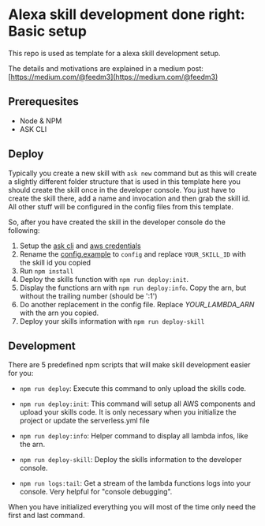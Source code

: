 # Alexa skill development done right: Basic setup

This repo is used as template for a alexa skill development setup.

The details and motivations are explained in a medium post: [https://medium.com/@feedm3](https://medium.com/@feedm3)

## Prerequesites

- Node & NPM
- ASK CLI

## Deploy

Typically you create a new skill with `ask new` command but as this will create a slightly different folder structure
that is used in this template here you should create the skill once in the developer console. You just have to create
the skill there, add a name and invocation and then grab the skill id. All other stuff will be configured in the config 
files from this template.

So, after you have created the skill in the developer console do the following:

1. Setup the [ask cli](https://developer.amazon.com/de/docs/smapi/quick-start-alexa-skills-kit-command-line-interface.html) 
and [aws credentials](https://serverless.com/framework/docs/providers/aws/guide/credentials/)
2. Rename the [config.example](./.ask/config.example) to `config` and replace `YOUR_SKILL_ID` with the skill id you copied
3. Run `npm install`
4. Deploy the skills function with `npm run deploy:init`. 
5. Display the functions arn with `npm run deploy:info`. Copy the arn, but without the trailing number (should be ':1')
5. Do another replacement in the config file. Replace _YOUR_LAMBDA_ARN_ with the arn you copied.
6. Deploy your skills information with `npm run deploy-skill`

## Development

There are 5 predefined npm scripts that will make skill development easier for you:

- `npm run deploy`: Execute this command to only upload the skills code.

- `npm run deploy:init`: This command will setup all AWS components and upload your skills code. It is only necessary 
when you initialize the project or update the serverless.yml file

- `npm run deploy:info`: Helper command to display all lambda infos, like the arn.

- `npm run deploy-skill`: Deploy the skills information to the developer console.

- `npm run logs:tail`: Get a stream of the lambda functions logs into your console. Very helpful for "console debugging".

When you have initialized everything you will most of the time only need the first and last command.
